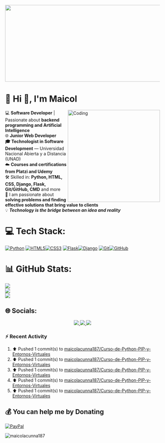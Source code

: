 <p align="center">
    <img alt="banner" width="1200" height="250" src="https://i.gifer.com/3AyY.gif">
</p>

# 💫 Hi 👋, I'm Maicol

<img align="right" alt="Coding" width="300" src="https://media3.giphy.com/media/v1.Y2lkPTc5MGI3NjExd2kydXJ0em43dXR1aDM4andkNTluaWFqM3kxN2hibnI4eGVweThscyZlcD12MV9pbnRlcm5hbF9naWZfYnlfaWQmY3Q9Zw/qgQUggAC3Pfv687qPC/giphy.gif">

💻 **Software Developer** | Passionate about **backend programming and Artificial Intelligence**<br>🌐 **Junior Web Developer**<br>**🎓 Technologist in Software Development** — Universidad Nacional Abierta y a Distancia (UNAD)<br>☁️ **Courses and certifications from Platzi and Udemy**<br>🛠️ Skilled in: **Python, HTML, CSS, Django, Flask, Git/GitHub, CMD** and more <br>🎯 I am passionate about **solving problems and finding effective solutions that bring value to clients**<br>💡 **_Technology is the bridge between an idea and reality_**

# 💻 Tech Stack:
[![Python](https://img.shields.io/badge/python-3670A0?style=for-the-badge&logo=python&logoColor=ffdd54)](https://www.python.org/) [![HTML5](https://img.shields.io/badge/html5-E34F26?style=for-the-badge&logo=html5&logoColor=white)](https://developer.mozilla.org/es/docs/Web/HTML)[![CSS3](https://img.shields.io/badge/css3-1572B6?style=for-the-badge&logo=css3&logoColor=white)](https://developer.mozilla.org/es/docs/Web/CSS) [![Flask](https://img.shields.io/badge/flask-000000?style=for-the-badge&logo=flask&logoColor=white)](https://flask.palletsprojects.com/)[![Django](https://img.shields.io/badge/django-092E20?style=for-the-badge&logo=django&logoColor=white)](https://www.djangoproject.com/) [![Git](https://img.shields.io/badge/git-F05032?style=for-the-badge&logo=git&logoColor=white)](https://git-scm.com/)[![GitHub](https://img.shields.io/badge/github-181717?style=for-the-badge&logo=github&logoColor=white)](https://github.com/)

# 📊 GitHub Stats:
![](https://github-readme-stats.vercel.app/api?username=Maicol&theme=transparent&hide_border=false&include_all_commits=false&count_private=false)<br/>
![](https://nirzak-streak-stats.vercel.app/?user=Maicol&theme=transparent&hide_border=false)<br/>
![](https://github-readme-stats.vercel.app/api/top-langs/?username=Maicol&theme=transparent&hide_border=false&include_all_commits=false&count_private=false&layout=compact)


## 🌐 Socials:
<p align="center">
<a href="mailto:sarodriguezva22@gail.com">
<img src="https://img.shields.io/badge/Email-D14836?style=for-the-badge&logo=gmail&logoColor=white"/>
</a>
<a href="https://facebook.com/maicol.acunamuete">
<img src="https://img.shields.io/badge/Facebook-%231877F2.svg?style=for-the-badge&logo=facebook&logoColor=white"/>
</a>
<a href="https://instagram.com/maicolacunna187">
<img src="https://img.shields.io/badge/Instagram-%23E4405F.svg?style=for-the-badge&logo=instagram&logoColor=white"/>
</a>
</p>

### :zap: Recent Activity
<!--RECENT_ACTIVITY:start-->
1. ⬆️ Pushed 1 commit(s) to [maicolacunna187/Curso-de-Python-PIP-y-Entornos-Virtuales](https://github.com/maicolacunna187/Curso-de-Python-PIP-y-Entornos-Virtuales)<br>
2. ⬆️ Pushed 1 commit(s) to [maicolacunna187/Curso-de-Python-PIP-y-Entornos-Virtuales](https://github.com/maicolacunna187/Curso-de-Python-PIP-y-Entornos-Virtuales)<br>
3. ⬆️ Pushed 1 commit(s) to [maicolacunna187/Curso-de-Python-PIP-y-Entornos-Virtuales](https://github.com/maicolacunna187/Curso-de-Python-PIP-y-Entornos-Virtuales)<br>
4. ⬆️ Pushed 1 commit(s) to [maicolacunna187/Curso-de-Python-PIP-y-Entornos-Virtuales](https://github.com/maicolacunna187/Curso-de-Python-PIP-y-Entornos-Virtuales)<br>
5. ⬆️ Pushed 1 commit(s) to [maicolacunna187/Curso-de-Python-PIP-y-Entornos-Virtuales](https://github.com/maicolacunna187/Curso-de-Python-PIP-y-Entornos-Virtuales)<br>
<!--RECENT_ACTIVITY:end-->

## 💰 You can help me by Donating
[![PayPal](https://img.shields.io/badge/PayPal-00457C?style=for-the-badge&logo=paypal&logoColor=white)](https://paypal.me/maicolacunna187@gmail.com) 
<p align="left"> <img src="https://komarev.com/ghpvc/?username=maicolacunna187&label=Profile%20views&color=blue&style=for-the-badge" alt="maicolacunna187" /> 
</p>
